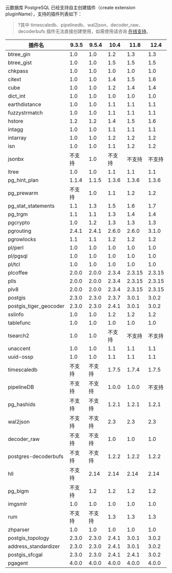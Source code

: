 云数据库 PostgreSQL 已经支持自主创建插件（create extension pluginName），支持的插件列表如下：

>?其中 timescaledb、pipelinedb、wal2json、decoder_raw、decoderbufs 插件无法直接创建使用，如需使用请咨询 [在线支持](https://cloud.tencent.com/online-service?from=connect-us)。

| 插件名                 | 9.3.5  | 9.5.4  | 10.4   | 11.8   | 12.4   |
| ---------------------- | ------ | ------ | ------ | ------ | ------ |
| btree_gin              | 1.0    | 1.0    | 1.2    | 1.3    | 1.3    |
| btree_gist             | 1.0    | 1.0    | 1.5    | 1.5    | 1.5    |
| chkpass                | 1.0    | 1.0    | 1.0    | 1.0    | 1.0    |
| citext                 | 1.0    | 1.0    | 1.4    | 1.5    | 1.6    |
| cube                   | 1.0    | 1.0    | 1.2    | 1.4    | 1.4    |
| dict_int               | 1.0    | 1.0    | 1.0    | 1.0    | 1.0    |
| earthdistance          | 1.0    | 1.0    | 1.1    | 1.1    | 1.1    |
| fuzzystrmatch          | 1.0    | 1.0    | 1.1    | 1.1    | 1.1    |
| hstore                 | 1.2    | 1.2    | 1.4    | 1.5    | 1.6    |
| intagg                 | 1.0    | 1.0    | 1.1    | 1.1    | 1.1    |
| intarray               | 1.0    | 1.0    | 1.2    | 1.2    | 1.2    |
| isn                    | 1.0    | 1.0    | 1.1    | 1.2    | 1.2    |
| jsonbx                 | 不支持 | 1.0    | 不支持 | 不支持 | 不支持 |
| ltree                  | 1.0    | 1.0    | 1.1    | 1.1    | 1.1    |
| pg_hint_plan           | 1.1.4  | 1.1.5  | 1.3.6  | 1.3.6  | 1.3.6  |
| pg_prewarm             | 不支持 | 1.0    | 1.1    | 1.2    | 1.2    |
| pg_stat_statements     | 1.1    | 1.3    | 1.5    | 1.6    | 1.7    |
| pg_trgm                | 1.1    | 1.1    | 1.3    | 1.4    | 1.4    |
| pgcrypto               | 1.0    | 1.2    | 1.3    | 1.3    | 1.3    |
| pgrouting              | 2.4.1  | 2.4.1  | 2.6.0  | 2.6.0  | 3.1.0  |
| pgrowlocks             | 1.1    | 1.1    | 1.2    | 1.2    | 1.2    |
| pl/perl                | 1.0    | 1.0    | 1.0    | 1.0    | 1.0    |
| pl/pgsql               | 1.0    | 1.0    | 1.0    | 1.0    | 1.0    |
| pl/tcl                 | 1.0    | 1.0    | 1.0    | 1.0    | 1.0    |
| plcoffee               | 2.0.0  | 2.0.0  | 2.3.4  | 2.3.15  | 2.3.15 |
| plls                   | 2.0.0  | 2.0.0  | 2.3.4  | 2.3.15  | 2.3.15 |
| plv8                   | 2.0.0  | 2.0.0  | 2.3.4  | 2.3.15  | 2.3.15 |
| postgis                | 2.3.0  | 2.3.0  | 2.3.7  | 3.0.1  | 3.0.2  |
| postgis_tiger_geocoder | 2.3.0  | 2.3.0  | 2.4.1  |  3.0.1  | 3.0.2  |
| sslinfo                | 1.0    | 1.0    | 1.2    | 1.2    | 1.2    |
| tablefunc              | 1.0    | 1.0    | 1.0    | 1.0    | 1.0    |
| tsearch2               | 1.0    | 1.0    | 不支持 | 不支持 | 不支持 |
| unaccent               | 1.0    | 1.0    | 1.1    | 1.1    | 1.1    |
| uuid-ossp              | 1.0    | 1.0    | 1.1    | 1.1    | 1.1    |
| timescaledb            | 不支持 | 不支持 | 1.7.5  | 1.7.4  | 1.7.5  |
| pipelineDB             | 不支持 | 不支持 | 1.0.0  | 1.0.0  | 不支持 |
| pg_hashids             | 不支持 | 不支持 | 1.2.1  | 1.2.1  | 1.2.1  |
| wal2json               | 不支持 | 不支持 | 2.3    | 2.3    | 2.3    |
| decoder_raw            | 不支持 | 不支持 | 1.0    | 1.0    | 1.0    |
| postgres-decoderbufs   | 不支持 | 不支持 | 1.2.2  | 1.2.2  | 1.2.2  |
| hll                    | 不支持 | 2.14   | 2.14   | 2.14   | 2.14   |
| pg_bigm                | 不支持 | 1.2    | 1.2    | 1.2    | 1.2    |
| imgsmlr                | 1.0    | 1.0    | 1.0    | 1.0    | 1.0    |
| rum                    | 不支持 | 不支持 | 1.3    | 1.3    | 1.3    |
| zhparser               | 1.0    | 1.0    | 1.0    | 1.0    | 1.0    |
| postgis_topology       | 2.3.0  | 2.3.0  | 2.4.1  | 3.0.1  | 3.0.2  |
| address_standardizer   | 2.3.0  | 2.3.0  | 2.4.1  | 3.0.1  | 3.0.2  |
| postgis_sfcgal         | 2.3.0  | 2.3.0  | 2.4.1  | 2.4.1  | 3.0.2  |
| pgagent         | 4.0.0  | 4.0.0  | 4.0.0  | 4.0.0  | 4.0.0  |

